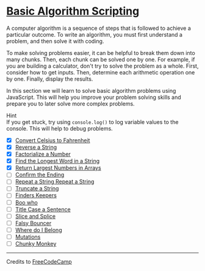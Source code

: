 # [Basic Algorithm Scripting](https://learn.freecodecamp.org/javascript-algorithms-and-data-structures/basic-algorithm-scripting)

A computer algorithm is a sequence of steps that is followed to achieve a particular outcome. To write an algorithm, you must first understand a problem, and then solve it with coding.

To make solving problems easier, it can be helpful to break them down into many chunks. Then, each chunk can be solved one by one. For example, if you are building a calculator, don't try to solve the problem as a whole. First, consider how to get inputs. Then, determine each arithmetic operation one by one. Finally, display the results.

In this section we will learn to solve basic algorithm problems using JavaScript. This will help you improve your problem solving skills and prepare you to later solve more complex problems.

Hint  
If you get stuck, try using `console.log()` to log variable values to the console. This will help to debug problems.

- [x] [Convert Celsius to Fahrenheit](01-convert-celsius-to-fahrenheit.js)
- [x] [Reverse a String](02-reverse-a-string.js)
- [x] [Factorialize a Number](03-factorialize-a-number.js)
- [x] [Find the Longest Word in a String](04-find-the-longest-word-in-a-string.js)
- [x] [Return Largest Numbers in Arrays](05-return-largest-numbers-in-arrays.js)
- [ ] [Confirm the Ending](06-confirm-the-ending.js)
- [ ] [Repeat a String Repeat a String](07-repeat-a-string-repeat-a-string.js)
- [ ] [Truncate a String](08-truncate-a-string.js)
- [ ] [Finders Keepers](09-finders-keepers.js)
- [ ] [Boo who](10-boo-who.js)
- [ ] [Title Case a Sentence](11-title-case-a-sentence.js)
- [ ] [Slice and Splice](12-slice-and-splice.js)
- [ ] [Falsy Bouncer](13-falsy-bouncer.js)
- [ ] [Where do I Belong](14-where-do-i-belong.js)
- [ ] [Mutations](15-mutations.js)
- [ ] [Chunky Monkey](16-chunky-monkey.js)

---

Credits to [FreeCodeCamp](https://www.freecodecamp.org/)